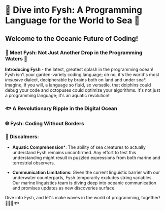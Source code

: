 # 🌊 Dive into Fysh: A Programming Language for the World to Sea 🐠

## Welcome to the Oceanic Future of Coding!

### 🐬 Meet Fysh: Not Just Another Drop in the Programming Waters 🌟

**Introducing Fysh** - the latest, greatest splash in the programming ocean!
Fysh isn't your garden-variety coding language; oh no, it's the world's most
_inclusive_ dialect, decipherable by brains both on land and under sea\*.
Imagine, if you will, a language so fluid, so versatile, that dolphins could
debug your code and octopuses could optimize your algorithms. It's not just a
programming language; it's an aquatic revolution!

### 🐟 A Revolutionary Ripple in the Digital Ocean

### 🌐 Fysh: Coding Without Borders

### 🚫 **Discalmers:**

- **Aquatic Comprehension**\*: The ability of sea creatures to actually
  understand Fysh remains unconfirmed. Any effort to test this understanding
  might result in puzzled expressions from both marine and terrestrial
  observers.

- **Communication Limitations**: Given the current linguistic barrier with our
  underwater counterparts, Fysh temporarily excludes string variables. Our
  marine linguistics team is diving deep into oceanic communication and promises
  updates as new discoveries surface.

Dive into Fysh, and let's make waves in the world of programming, together!
🌊👩‍💻🐟
